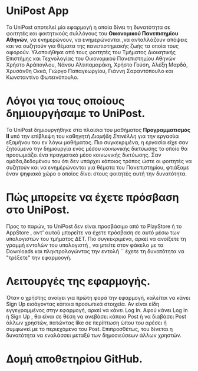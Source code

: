 # UniPost App
To UniPost αποτελεί μία εφαρμογή η οποία δίνει τη δυνατότητα σε φοιτητές και φοιτητικούς συλλόγους του **Οικονομικού Πανεπισημίου Αθηνών**, να ενημερώνουν, να ενημερώνονται ,να ανταλλάζουν απόψεις και να συζητούν για θέματα της πανεπιστημιακής ζωής τα οποία τους αφορούν. Υλοποιήθηκε από τους φοιτητές του Τμήματος Διοικητικής Επιστήμης και Τεχνολογίας του Οικονομικού Πανεπιστημίου Αθηνών Χρήστο Αράπογλου, Νάνσυ Αλτιπαμαράκη, Χρήστο Γούση, Αλέξη Μαρδά, Χρυσάνθη Οκκά, Γιώργο Παπαγεωργίου, Γιάννη Σαραντόπουλο και Κωνσταντίνο Φωτεινόπουλο.



# Λόγοι για τους οποίους δημιουργήσαμε το UniPost.
To UniPost δημιουργήθηκε στα πλαίσια του μαθήματος **Προγραμματισμός ΙΙ** υπό την επίβλεψη του καθηγητή *Διομήδη Σπινέλλη* για την εργασίια εξαμήνου του εν λόγω μαθήματος.
Πιο συγκεκριμένα, η εργασία είχε σαν ζητούμενο την δημιουργία ενός μέσου κοινωνικής δικτύωσης το οποίο θα προσωμιάζει ένα πραγματικό μέσο κοινωνικής δικτύωσης. Σαν ομάδα,δεδομένου
του ότι δεν υπάρχει κάποιος τρόπος ώστε οι φοιτητές να συζητούν και να ενημέρώνονται για θέματα του Πανεπιστημίου, φτιάξαμε έναν ψηφιακό χώρο ο οποίος δίνει στους φοιτητές αυτή 
την δυνατότητα. 



# Πώς μπορείτε να έχετε πρόσβαση στο UniPost.
Προς το παρών, το UniPost δεν είναι προσβάσιμο από το PlayStore ή το AppStore , αντ' αυτού μπορείτε να έχετε πρόσβαση σε αυτό μέσω των υπολογιστών του τμήματος ΔΕΤ. Πιο συγκεκριμένα,
αρκεί να ανοίξετε τη γραμμή εντολών του υπολογιστή , να μπείτε στον φάκελο με τα Downloads και πληκτρολογώντας την εντολή `` έχετε τη δυνατότητα να "τρέξετε" την εφαρμοογή. 



# Λειτουργές της εφαρμογής.
Όταν ο χρήστης ανοίγει για πρώτη φορά την εφαρμογή, καλείται να κάνει Sign Up εισάγοντας κάποια προσωπικά στοιχεία. Αν είναι είδη εγγεγραμμένος στην εφαρμογή, αρκεί να κάνει 
Log Ιn. Αφού κάνει Log In ή Sign Up , θα είναι σε θέση να ανεβάσει κάποιο Post ή να διαβάσει Post άλλων χρηστών, πατώντας like σε περίπτωση ώπου του αρέσει ή συμφωνεί με το
περιεχόμενο του Post. Επιπροσθέτως, του δίνεται η δυνατότητα να εναλάσσει μεταξύ των δημοσιεύσεων άλλων χρηστών. 

# Δομή αποθετηρίου GitHub. 
